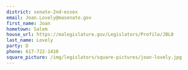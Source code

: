 ```yaml
---
district: senate-2nd-essex
email: Joan.Lovely@masenate.gov
first_name: Joan
hometown: Salem
house_url: https://malegislature.gov/Legislators/Profile/JBL0
last_name: Lovely
party: D
phone: 617-722-1410
square_picture: /img/legislators/square-pictures/joan-lovely.jpg
---
```

